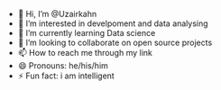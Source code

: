 - 👋 Hi, I’m @Uzairkahn
- 👀 I’m interested in develpoment and data analysing
- 🌱 I’m currently learning Data science
- 💞️ I’m looking to collaborate on open source projects
- 📫 How to reach me through my link
- 😄 Pronouns: he/his/him
- ⚡ Fun fact: i am intelligent

<!---
Uzairkahn/Uzairkahn is a ✨ special ✨ repository because its `README.md` (this file) appears on your GitHub profile.
You can click the Preview link to take a look at your changes.
--->
